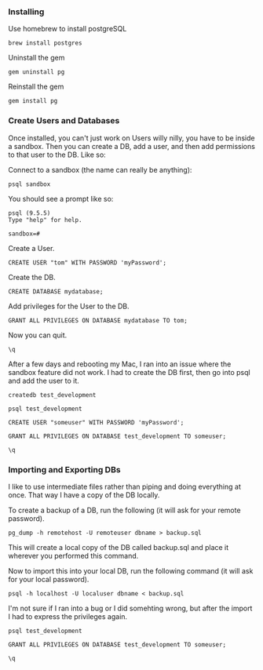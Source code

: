 ### Installing

Use homebrew to install postgreSQL

```concole
brew install postgres
```

Uninstall the gem

```console
gem uninstall pg
```

Reinstall the gem

```console
gem install pg
```

### Create Users and Databases

Once installed, you can't just work on Users willy nilly, you have to be inside a sandbox. Then you can create a DB, add a user, and then add permissions to that user to the DB. Like so:

Connect to a sandbox (the name can really be anything):

```console
psql sandbox
```

You should see a prompt like so:

```console
psql (9.5.5)
Type "help" for help.

sandbox=#
```

Create a User.

```console
CREATE USER "tom" WITH PASSWORD 'myPassword';
```

Create the DB.

```console
CREATE DATABASE mydatabase;
```

Add privileges for the User to the DB.

```console
GRANT ALL PRIVILEGES ON DATABASE mydatabase TO tom;
```

Now you can quit.

```console
\q
```

After a few days and rebooting my Mac, I ran into an issue where the sandbox feature did not work. I had to create the DB first, then go into psql and add the user to it. 

```console
createdb test_development

psql test_development

CREATE USER "someuser" WITH PASSWORD 'myPassword';

GRANT ALL PRIVILEGES ON DATABASE test_development TO someuser;

\q
```

### Importing and Exporting DBs

I like to use intermediate files rather than piping and doing everything at once. That way I have a copy of the DB locally. 

To create a backup of a DB, run the following (it will ask for your remote password).

```console
pg_dump -h remotehost -U remoteuser dbname > backup.sql
```

This will create a local copy of the DB called backup.sql and place it wherever you performed this command.

Now to import this into your local DB, run the following command (it will ask for your local password).

```console
psql -h localhost -U localuser dbname < backup.sql
```

I'm not sure if I ran into a bug or I did somehting wrong, but after the import I had to express the privileges again.

```console
psql test_development

GRANT ALL PRIVILEGES ON DATABASE test_development TO someuser;

\q
```

